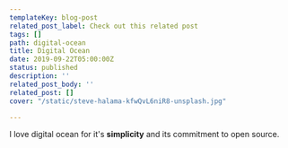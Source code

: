 ```yaml
---
templateKey: blog-post
related_post_label: Check out this related post
tags: []
path: digital-ocean
title: Digital Ocean
date: 2019-09-22T05:00:00Z
status: published
description: ''
related_post_body: ''
related_post: []
cover: "/static/steve-halama-kfwQvL6niR8-unsplash.jpg"

---
```


I love digital ocean for it's **simplicity** and its commitment to open source.
